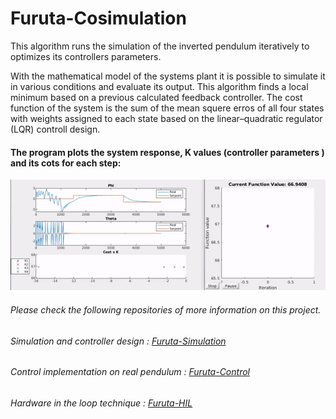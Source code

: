 # Furuta-Cosimulation

This algorithm runs the simulation of the inverted pendulum iteratively to optimizes its controllers parameters.

With the mathematical model of the systems plant it is possible to simulate it in various conditions and 
evaluate its output. This algorithm finds a local minimum based on a previous calculated feedback controller.
The cost function of the system is the sum of the mean squere erros of all four states with weights assigned to each state
based on the linear–quadratic regulator (LQR) controll design.

#### The program plots the system response, K values (controller parameters ) and its cots for each step:  
![](cosimulation.gif)

###### Please check the following repositories of more information on this project.
###### Simulation and controller design : [Furuta-Simulation](https://github.com/feippolito/Furuta-Simulation)
###### Control implementation on real pendulum : [Furuta-Control](https://github.com/feippolito/Furuta-Control)
###### Hardware in the loop technique : [Furuta-HIL](https://github.com/feippolito/Furuta-HIL)
